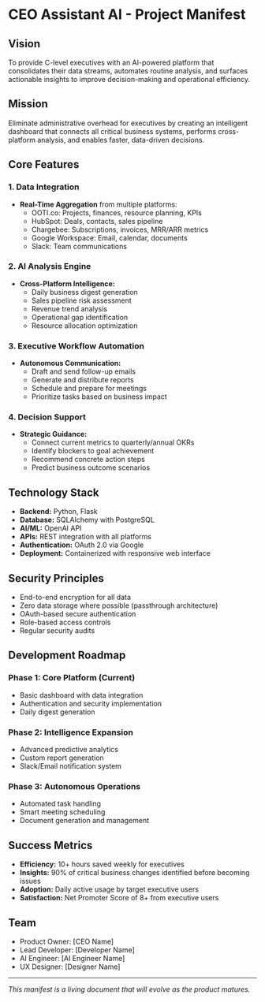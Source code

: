 # CEO Assistant AI - Project Manifest

## Vision
To provide C-level executives with an AI-powered platform that consolidates their data streams, automates routine analysis, and surfaces actionable insights to improve decision-making and operational efficiency.


## Mission
Eliminate administrative overhead for executives by creating an intelligent dashboard that connects all critical business systems, performs cross-platform analysis, and enables faster, data-driven decisions.


## Core Features

### 1. Data Integration
- **Real-Time Aggregation** from multiple platforms:
  - OOTI.co: Projects, finances, resource planning, KPIs
  - HubSpot: Deals, contacts, sales pipeline
  - Chargebee: Subscriptions, invoices, MRR/ARR metrics
  - Google Workspace: Email, calendar, documents
  - Slack: Team communications


### 2. AI Analysis Engine
- **Cross-Platform Intelligence:**
  - Daily business digest generation
  - Sales pipeline risk assessment
  - Revenue trend analysis
  - Operational gap identification
  - Resource allocation optimization


### 3. Executive Workflow Automation
- **Autonomous Communication:**
  - Draft and send follow-up emails
  - Generate and distribute reports
  - Schedule and prepare for meetings
  - Prioritize tasks based on business impact


### 4. Decision Support
- **Strategic Guidance:**
  - Connect current metrics to quarterly/annual OKRs
  - Identify blockers to goal achievement
  - Recommend concrete action steps
  - Predict business outcome scenarios


## Technology Stack
- **Backend:** Python, Flask
- **Database:** SQLAlchemy with PostgreSQL
- **AI/ML:** OpenAI API
- **APIs:** REST integration with all platforms
- **Authentication:** OAuth 2.0 via Google
- **Deployment:** Containerized with responsive web interface


## Security Principles
- End-to-end encryption for all data
- Zero data storage where possible (passthrough architecture)
- OAuth-based secure authentication
- Role-based access controls
- Regular security audits


## Development Roadmap

### Phase 1: Core Platform (Current)
- Basic dashboard with data integration
- Authentication and security implementation
- Daily digest generation


### Phase 2: Intelligence Expansion
- Advanced predictive analytics
- Custom report generation
- Slack/Email notification system


### Phase 3: Autonomous Operations
- Automated task handling
- Smart meeting scheduling
- Document generation and management


## Success Metrics
- **Efficiency:** 10+ hours saved weekly for executives
- **Insights:** 90% of critical business changes identified before becoming issues
- **Adoption:** Daily active usage by target executive users
- **Satisfaction:** Net Promoter Score of 8+ from executive users


## Team
- Product Owner: [CEO Name]
- Lead Developer: [Developer Name]
- AI Engineer: [AI Engineer Name]
- UX Designer: [Designer Name]

---

*This manifest is a living document that will evolve as the product matures.*
